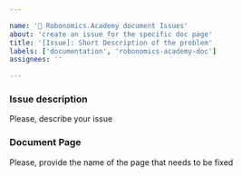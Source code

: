 ```yaml
---

name: '📓 Robonomics.Academy document Issues'
about: 'create an issue for the specific doc page'
title: '[Issue]: Short Description of the problem'
labels: ['documentation', 'robonomics-academy-doc']
assignees: ''

---
```


### Issue description

Please, describe your issue

### Document Page

Please, provide the name of the page that needs to be fixed